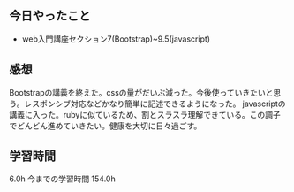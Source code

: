 ## 今日やったこと
- web入門講座セクション7(Bootstrap)~9.5(javascript)

## 感想
Bootstrapの講義を終えた。cssの量がだいぶ減った。今後使っていきたいと思う。レスポンシブ対応などかなり簡単に記述できるようになった。
javascriptの講義に入った。rubyに似ているため、割とスラスラ理解できている。この調子でどんどん進めていきたい。健康を大切に日々過ごす。

## 学習時間
6.0h 今までの学習時間 154.0h
